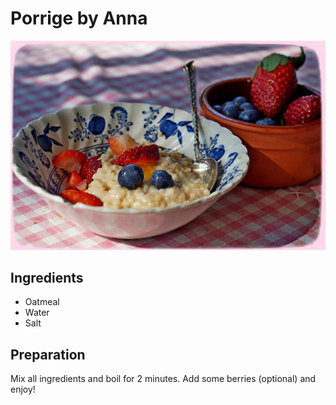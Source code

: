 # Porrige by Anna

![Porrige](../img/porrige.jpeg)

## Ingredients
- Oatmeal
- Water
- Salt

## Preparation
Mix all ingredients and boil for 2 minutes. Add some berries (optional) and enjoy!